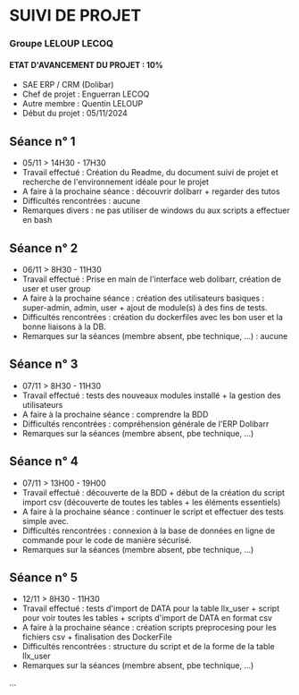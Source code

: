 # SUIVI DE PROJET

### Groupe LELOUP LECOQ

#### ETAT D'AVANCEMENT DU PROJET : 10%

* SAE ERP / CRM (Dolibar)
* Chef de projet : Enguerran LECOQ
* Autre membre : Quentin LELOUP
* Début du projet : 05/11/2024


## Séance n° 1

* 05/11 > 14H30 - 17H30
* Travail effectué : Création du Readme, du document suivi de projet
  et recherche de l'environnement idéale pour le projet
* A faire à la prochaine séance : découvrir dolibarr + regarder des tutos
* Difficultés rencontrées : aucune
* Remarques divers : ne pas utiliser de windows du aux scripts a effectuer en bash


## Séance n° 2

* 06/11 > 8H30 - 11H30
* Travail effectué : Prise en main de l'interface web dolibarr, création de user et user group
* A faire à la prochaine séance : création des utilisateurs basiques : super-admin, admin, user + ajout de module(s) à des fins de tests.
* Difficultés rencontrées : création du dockerfiles avec les bon user et la bonne liaisons à la DB.
* Remarques sur la séances (membre absent, pbe technique, ...) : aucune


## Séance n° 3

* 07/11 > 8H30 - 11H30
* Travail effectué : tests des nouveaux modules installé + la gestion des utilisateurs
* A faire à la prochaine séance : comprendre la BDD
* Difficultés rencontrées : compréhension générale de l'ERP Dolibarr
* Remarques sur la séances (membre absent, pbe technique, ...)

## Séance n° 4

* 07/11 > 13H00 - 19H00
* Travail effectué : découverte de la BDD + début de la création du script import csv (découverte de toutes les tables + les éléments essentiels)
* A faire à la prochaine séance : continuer le script et effectuer des tests simple avec.
* Difficultés rencontrées : connexion à la base de données en ligne de commande pour le code de manière sécurisé.
* Remarques sur la séances (membre absent, pbe technique, ...)

## Séance n° 5

* 12/11 > 8H30 - 11H30
* Travail effectué : tests d'import de DATA pour la table llx_user + script pour voir toutes les tables + scripts d'import de DATA en format csv
* A faire à la prochaine séance : création scripts preprocesing pour les fichiers csv + finalisation des DockerFile 
* Difficultés rencontrées : structure du script et de la forme de la table llx_user
* Remarques sur la séances (membre absent, pbe technique, ...)

...
